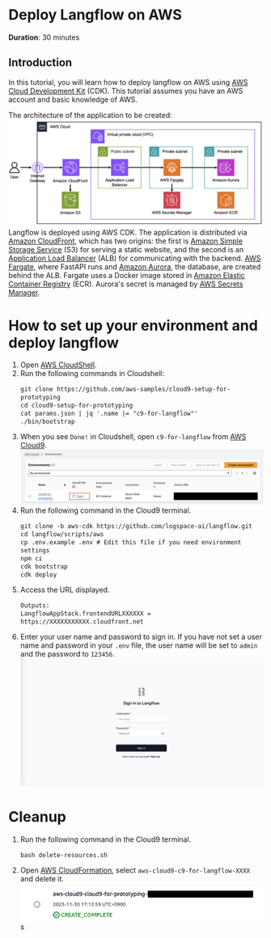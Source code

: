 # Deploy Langflow on AWS

**Duration**: 30 minutes

## Introduction

In this tutorial, you will learn how to deploy langflow on AWS using [AWS Cloud Development Kit](https://aws.amazon.com/cdk/?nc2=type_a) (CDK).
This tutorial assumes you have an AWS account and basic knowledge of AWS.

The architecture of the application to be created:
![langflow-archi](./img/langflow-archi.png)
Langflow is deployed using AWS CDK. The application is distributed via [Amazon CloudFront](https://aws.amazon.com/cloudfront/?nc1=h_ls), which has two origins: the first is [Amazon Simple Storage Service](https://aws.amazon.com/s3/?nc1=h_ls) (S3) for serving a static website, and the second is an [Application Load Balancer](https://aws.amazon.com/elasticloadbalancing/application-load-balancer/?nc1=h_ls) (ALB) for communicating with the backend. [AWS Fargate](https://aws.amazon.com/fargate/?nc2=type_a), where FastAPI runs and [Amazon Aurora](https://aws.amazon.com/rds/aurora/?nc2=type_a), the database, are created behind the ALB.
Fargate uses a Docker image stored in  [Amazon Elastic Container Registry](https://aws.amazon.com/ecr/?nc1=h_ls) (ECR).
Aurora's secret is managed by [AWS Secrets Manager](https://aws.amazon.com/secrets-manager/?nc2=type_a).

# How to set up your environment and deploy langflow

1. Open [AWS CloudShell](https://us-east-1.console.aws.amazon.com/cloudshell/home?region=us-east-1).
1. Run the following commands in Cloudshell:
   ```shell
   git clone https://github.com/aws-samples/cloud9-setup-for-prototyping
   cd cloud9-setup-for-prototyping
   cat params.json | jq '.name |= "c9-for-langflow"'
   ./bin/bootstrap
   ```
1. When you see `Done!` in Cloudshell, open `c9-for-langflow` from [AWS Cloud9](https://us-east-1.console.aws.amazon.com/cloud9control/home?region=us-east-1#/).
   ![make-cloud9](./img/langflow-cloud9-en.png)
1. Run the following command in the Cloud9 terminal.
    ```shell
    git clone -b aws-cdk https://github.com/logspace-ai/langflow.git
    cd langflow/scripts/aws
    cp .env.example .env # Edit this file if you need environment settings
    npm ci
    cdk bootstrap
    cdk deploy
    ```
1. Access the URL displayed.
   ```shell
   Outputs:
   LangflowAppStack.frontendURLXXXXXX = https://XXXXXXXXXXX.cloudfront.net
   ```
1. Enter your user name and password to sign in. If you have not set a user name and password in your `.env` file, the user name will be set to `admin` and the password to `123456`.
   ![signin-langflow](./img/langflow-signin.png)

# Cleanup

1. Run the following command in the Cloud9 terminal.
   ```shell
   bash delete-resources.sh
   ```
1. Open [AWS CloudFormation](https://us-east-1.console.aws.amazon.com/cloudformation/home?region=us-east-1#/getting-started), select `aws-cloud9-c9-for-langflow-XXXX` and delete it.
   ![delete-cfn](./img/langflow-cfn.png)
s